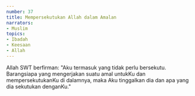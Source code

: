 ```yaml
---
number: 37
title: Mempersekutukan Allah dalam Amalan
narrators:
- Muslim
topics:
- Ibadah
- Keesaan
- Allah
---
```


Allah SWT berfirman: "Aku termasuk yang tidak perlu bersekutu. Barangsiapa yang mengerjakan suatu amal untukKu dan mempersekutukanKu di dalamnya, maka Aku tinggalkan dia dan apa yang dia sekutukan denganKu."
